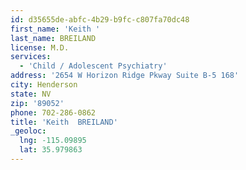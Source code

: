 ```yaml
---
id: d35655de-abfc-4b29-b9fc-c807fa70dc48
first_name: 'Keith '
last_name: BREILAND
license: M.D.
services:
  - 'Child / Adolescent Psychiatry'
address: '2654 W Horizon Ridge Pkway Suite B-5 168'
city: Henderson
state: NV
zip: '89052'
phone: 702-286-0862
title: 'Keith  BREILAND'
_geoloc:
  lng: -115.09895
  lat: 35.979863
---
```

